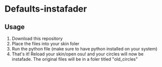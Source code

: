 # Defaults-instafader

<h2>Usage</h2>

1. Download this repository
2. Place the files into your skin foler
3. Run the python file (make sure to have python installed on your system)
4. That's it! Reload your skin/open osu! and your circles will now be instafade. The original files will be in a foler titled "old_circles"
